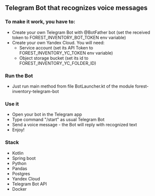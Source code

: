 ## Telegram Bot that recognizes voice messages

### To make it work, you have to:
* Create your own Telegram Bot with @BotFather bot (set the received token to FOREST_INVENTORY_BOT_TOKEN env variable)
* Create your own Yandex Cloud. You will need:
  * Service account (set its API Token to FOREST_INVENTORY_YC_TOKEN env variable)
  * Object storage bucket (set its id to FOREST_INVENTORY_YC_FOLDER_ID)

### Run the Bot
* Just run main method from file BotLauncher.kt of the module forest-inventory-telegram-bot

### Use it
* Open your bot in the Telegram app
* Type command "/start" as usual Telegram Bot
* Send a voice message - the Bot will reply with recognized text
* Enjoy!

### Stack
* Kotlin
* Spring boot
* Python
* Pandas
* Postgres
* Yandex Cloud
* Telegram Bot API
* Docker